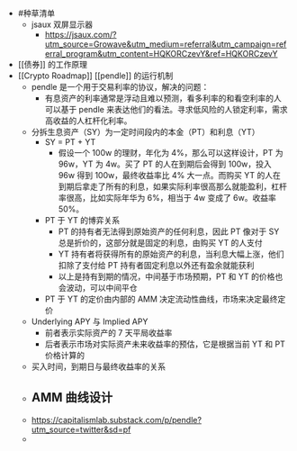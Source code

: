 - #种草清单
	- jsaux 双屏显示器
		- https://jsaux.com/?utm_source=Growave&utm_medium=referral&utm_campaign=referral_program&utm_content=HQKORCzevY&ref=HQKORCzevY
- [[债券]] 的工作原理
- [[Crypto Roadmap]] [[pendle]] 的运行机制
	- pendle 是一个用于交易利率的协议，解决的问题：
		- 有息资产的利率通常是浮动且难以预测，看多利率的和看空利率的人可以基于 pendle 来表达他们的看法。寻求低风险的人锁定利率，需求高收益的人杠杆化利率。
	- 分拆生息资产（SY）为一定时间段内的本金（PT）和利息（YT）
		- SY = PT + YT
			- 假设一个 100w 的理财，年化为 4%，那么可以这样设计，PT 为 96w，YT 为 4w。买了 PT 的人在到期后会得到 100w，投入 96w 得到 100w，最终收益率比 4% 大一点。而购买 YT 的人在到期后拿走了所有的利息，如果实际利率很高那么就能盈利，杠杆率很高，比如实际年华为 6%，相当于 4w 变成了 6w。收益率 50%。
		- PT 于 YT 的博弈关系
			- PT 的持有者无法得到原始资产的任何利息，因此 PT 像对于 SY 总是折价的，这部分就是固定的利息，由购买 YT 的人支付
			- YT 持有者将获得所有的原始资产的利息，当利息大幅上涨，他们扣除了支付给 PT 持有者固定利息以外还有盈余就能获利
			- 以上是持有到期的情况，中间基于市场预期，PT 和 YT 的价格也会波动，可以中间平仓
		- PT 于 YT 的定价由内部的 AMM 决定流动性曲线，市场来决定最终定价
	- Underlying APY 与 Implied APY
		- 前者表示实际资产的 7 天平局收益率
		- 后者表示市场对实际资产未来收益率的预估，它是根据当前 YT 和 PT 价格计算的
	- 买入时间，到期日与最终收益率的关系
	- AMM 曲线设计
		-
	- https://capitalismlab.substack.com/p/pendle?utm_source=twitter&sd=pf
	-
